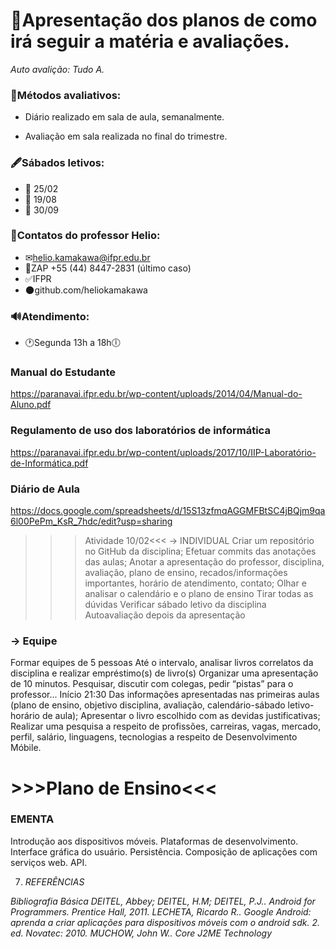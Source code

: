 # 📢Apresentação dos planos de como irá seguir a matéria e avaliações.

*Auto avalição: Tudo A.*

### 📑Métodos avaliativos:

* Diário realizado em sala de aula, semanalmente.

* Avaliação em sala realizada no final do trimestre.


### 🖋Sábados letivos:
* 📅 25/02
* 📅 19/08
* 📅 30/09

### 📓Contatos do professor Helio:

 * ✉helio.kamakawa@ifpr.edu.br 
 * 🚫ZAP +55 (44) 8447-2831 (último caso)
 * ✅IFPR
 * 🌑github.com/heliokamakawa

### 🔊Atendimento:

* 🕐Segunda 13h a 18h🕕


### Manual do Estudante
https://paranavai.ifpr.edu.br/wp-content/uploads/2014/04/Manual-do-Aluno.pdf

### Regulamento de uso dos laboratórios de informática
https://paranavai.ifpr.edu.br/wp-content/uploads/2017/10/IIP-Laboratório-de-Informática.pdf

### Diário de Aula 
https://docs.google.com/spreadsheets/d/15S13zfmqAGGMFBtSC4jBQjm9qa6l00PePm_KsR_7hdc/edit?usp=sharing



>>>Atividade 10/02<<<
→ INDIVIDUAL
Criar um repositório no GitHub da disciplina;
Efetuar commits das anotações das aulas;
Anotar a apresentação do professor, disciplina, avaliação, plano de ensino, recados/informações importantes, horário de atendimento, contato;
Olhar e analisar o calendário e o plano de ensino
Tirar todas as dúvidas 
Verificar sábado letivo da disciplina
Autoavaliação depois da apresentação

### → Equipe
  Formar equipes de 5 pessoas 
  Até o intervalo, analisar livros correlatos da disciplina e realizar empréstimo(s) de livro(s)
  Organizar uma apresentação de 10 minutos. Pesquisar, discutir com colegas, pedir “pistas” para o professor... 
  Início 21:30
  Das informações apresentadas nas primeiras aulas (plano de ensino, objetivo disciplina, avaliação, calendário-sábado letivo-horário de aula);
  Apresentar o livro escolhido com as devidas justificativas;
  Realizar uma pesquisa a respeito de profissões, carreiras, vagas, mercado, perfil, salário, linguagens, tecnologias a respeito de Desenvolvimento Móbile.


# >>>Plano de Ensino<<<

### EMENTA
  Introdução aos dispositivos móveis. Plataformas de desenvolvimento. Interface gráfica do usuário. Persistência. Composição de aplicações com serviços web. API.

7. *REFERÊNCIAS* 

*Bibliografia Básica 
DEITEL, Abbey; DEITEL, H.M; DEITEL, P.J.. Android for Programmers. Prentice Hall, 2011.
LECHETA, Ricardo R.. Google Android: aprenda a criar aplicações para dispositivos móveis com o android sdk. 2. ed. Novatec: 2010.
MUCHOW, John W.. Core J2ME Technology*
